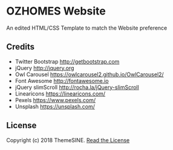 # OZHOMES Website

An edited HTML/CSS Template to match the Website preference


Credits
-----------------------
- Twitter Bootstrap http://getbootstrap.com
- jQuery http://jquery.org
- Owl Carousel https://owlcarousel2.github.io/OwlCarousel2/
- Font Awesome http://fontawesome.io
- jQuery slimScroll http://rocha.la/jQuery-slimScroll
- Linearicons https://linearicons.com/
- Pexels https://www.pexels.com/
- Unsplash https://unsplash.com/


License
--------
Copyright (c) 2018 ThemeSINE. <a href="https://www.themesine.com/license/"> Read the License </a>
